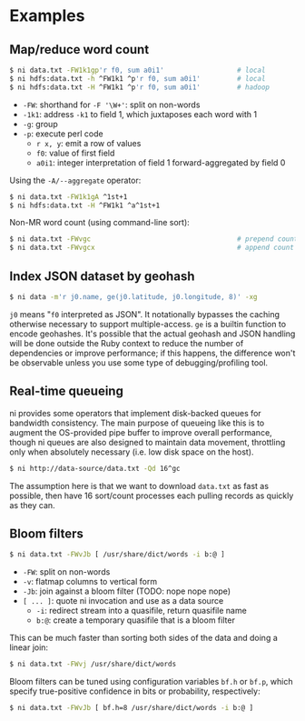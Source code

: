 # Examples
## Map/reduce word count
```sh
$ ni data.txt -FW1k1gp'r f0, sum a0i1'                  # local
$ ni hdfs:data.txt -h ^FW1k1 ^p'r f0, sum a0i1'         # local
$ ni hdfs:data.txt -H ^FW1k1 ^p'r f0, sum a0i1'         # hadoop
```

- `-FW`: shorthand for `-F '\W+'`: split on non-words
- `-1k1`: address `-k1` to field 1, which juxtaposes each word with 1
- `-g`: group
- `-p`: execute perl code
    - `r x, y`: emit a row of values
    - `f0`: value of first field
    - `a0i1`: integer interpretation of field 1 forward-aggregated by field 0

Using the `-A/--aggregate` operator:

```sh
$ ni data.txt -FW1k1gA ^1st+1
$ ni hdfs:data.txt -H ^FW1k1 ^a^1st+1
```

Non-MR word count (using command-line sort):

```sh
$ ni data.txt -FWvgc                                    # prepend count
$ ni data.txt -FWvgcx                                   # append count
```

## Index JSON dataset by geohash
```sh
$ ni data -m'r j0.name, ge(j0.latitude, j0.longitude, 8)' -xg
```

`j0` means "`f0` interpreted as JSON". It notationally bypasses the caching
otherwise necessary to support multiple-access. `ge` is a builtin function to
encode geohashes. It's possible that the actual geohash and JSON handling will
be done outside the Ruby context to reduce the number of dependencies or
improve performance; if this happens, the difference won't be observable unless
you use some type of debugging/profiling tool.

## Real-time queueing
ni provides some operators that implement disk-backed queues for bandwidth
consistency. The main purpose of queueing like this is to augment the
OS-provided pipe buffer to improve overall performance, though ni queues are
also designed to maintain data movement, throttling only when absolutely
necessary (i.e. low disk space on the host).

```sh
$ ni http://data-source/data.txt -Qd 16^gc
```

The assumption here is that we want to download `data.txt` as fast as possible,
then have 16 sort/count processes each pulling records as quickly as they can.

## Bloom filters
```sh
$ ni data.txt -FWvJb [ /usr/share/dict/words -i b:@ ]
```

- `-FW`: split on non-words
- `-v`: flatmap columns to vertical form
- `-Jb`: join against a bloom filter (TODO: nope nope nope)
- `[ ... ]`: quote ni invocation and use as a data source
    - `-i`: redirect stream into a quasifile, return quasifile name
    - `b:@`: create a temporary quasifile that is a bloom filter

This can be much faster than sorting both sides of the data and doing a linear
join:

```sh
$ ni data.txt -FWvj /usr/share/dict/words
```

Bloom filters can be tuned using configuration variables `bf.h` or `bf.p`,
which specify true-positive confidence in bits or probability, respectively:

```sh
$ ni data.txt -FWvJb [ bf.h=8 /usr/share/dict/words -i b:@ ]
```
